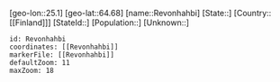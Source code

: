 ﻿---
location: [64.68,25.1]
mapzoom: [7,12] 
mapmarker: city 
type: City
tags:
- geo/City


SpocWebEntityId: 33724
isDeleted: false
confidential: public

---
[geo-lon::25.1]
[geo-lat::64.68]
[name::Revonhahbi]
[State::]
[Country::[[Finland]]]
[StateId::]
[Population::]
[Unknown::]


```leaflet
id: Revonhahbi
coordinates: [[Revonhahbi]]
markerFile: [[Revonhahbi]]
defaultZoom: 11 
maxZoom: 18
```
